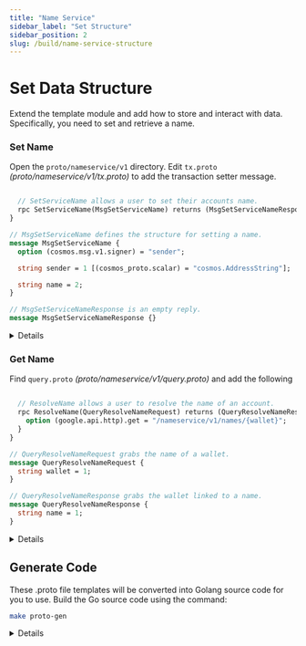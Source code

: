 ```yaml
---
title: "Name Service"
sidebar_label: "Set Structure"
sidebar_position: 2
slug: /build/name-service-structure
---
```


# Set Data Structure

Extend the template module and add how to store and interact with data. Specifically, you need to set and retrieve a name.

### Set Name

Open the `proto/nameservice/v1` directory. Edit `tx.proto` *(proto/nameservice/v1/tx.proto)* to add the transaction setter message.

```protobuf

  // SetServiceName allows a user to set their accounts name.
  rpc SetServiceName(MsgSetServiceName) returns (MsgSetServiceNameResponse);
}

// MsgSetServiceName defines the structure for setting a name.
message MsgSetServiceName {
  option (cosmos.msg.v1.signer) = "sender";

  string sender = 1 [(cosmos_proto.scalar) = "cosmos.AddressString"];

  string name = 2;
}

// MsgSetServiceNameResponse is an empty reply.
message MsgSetServiceNameResponse {}
```

<details>
proto/nameservice/v1/tx.proto file
![proto/nameservice/v1/tx.proto file](https://github.com/rollchains/spawn/assets/31943163/73a583e2-9edd-471f-ada6-1010d0dbf072)
</details>


### Get Name

Find `query.proto` *(proto/nameservice/v1/query.proto)* and add the following

```protobuf

  // ResolveName allows a user to resolve the name of an account.
  rpc ResolveName(QueryResolveNameRequest) returns (QueryResolveNameResponse) {
    option (google.api.http).get = "/nameservice/v1/names/{wallet}";
  }
}

// QueryResolveNameRequest grabs the name of a wallet.
message QueryResolveNameRequest {
  string wallet = 1;
}

// QueryResolveNameResponse grabs the wallet linked to a name.
message QueryResolveNameResponse {
  string name = 1;
}
```

<details>
proto/nameservice/v1/query.proto
![proto/nameservice/v1/query.proto file](https://github.com/rollchains/spawn/assets/31943163/234a13d7-be62-492d-961c-63e92d7543d9)
</details>


## Generate Code

These .proto file templates will be converted into Golang source code for you to use. Build the Go source code using the command:

```bash
make proto-gen
```

<details>
make proto-gen expected output
![make proto-gen](https://github.com/rollchains/spawn/assets/31943163/c51bf57c-e83a-4004-8041-9b1f3d3a24f4)
</details>



